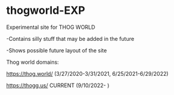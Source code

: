 # thogworld-EXP
Experimental site for THOG WORLD

-Contains silly stuff that may be added in the future

-Shows possible future layout of the site

Thog world domains:

https://thog.world/ (3/27/2020-3/31/2021, 6/25/2021-6/29/2022)

https://thogg.us/ CURRENT (9/10/2022- )
